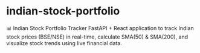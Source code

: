 # indian-stock-portfolio
📊 Indian Stock Portfolio Tracker FastAPI + React application to track Indian stock prices (BSE/NSE) in real-time, calculate SMA(50) &amp; SMA(200), and visualize stock trends using live financial data.
